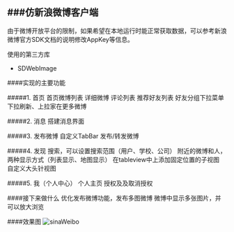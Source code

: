 ###仿新浪微博客户端
---
由于微博开放平台的限制，如果希望在本地运行时能正常获取数据，可以参考新浪微博官方SDK文档的说明修改AppKey等信息。

使用的第三方库

* SDWebImage


####实现的主要功能

#####1. 首页
	首页微博列表
	详细微博
	评论列表
    推荐好友列表
    好友分组下拉菜单
    下拉刷新、上拉家在更多微博

#####2. 消息
	搭建消息界面

#####3. 发布微博
	自定义TabBar
	发布/转发微博

#####4. 发现
    搜索，可以设置搜索范围（用户、学校、公司）
    附近的微博和人，两种显示方式（列表显示、地图显示）
		在tableview中上添加固定位置的子视图
		自定义大头针视图

#####5. 我（个人中心）
    个人主页
    授权及及取消授权


####接下来做什么
	优化发布微博功能，发布多图微博
    微博中显示多张图片，并可以放大浏览


####效果图
![sinaWeibo](http://cc.cocimg.com/bbs/attachment/postcate/topic/16/306893_189_6d6814348511248c7e2e754a4bb65.gif)